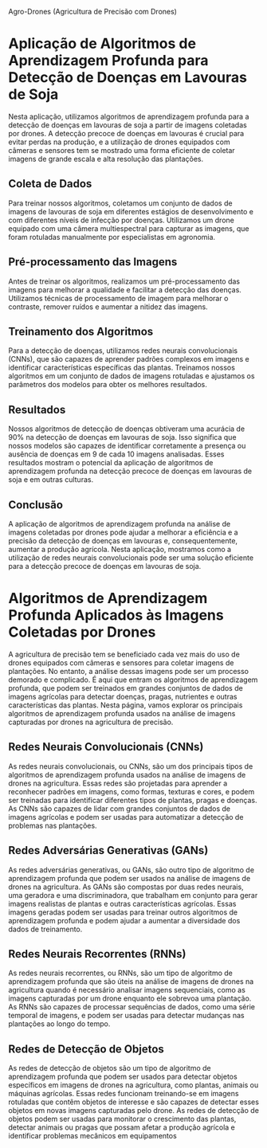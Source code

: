 Agro-Drones (Agricultura de Precisão com Drones)
# Aplicação de Algoritmos de Aprendizagem Profunda para Detecção de Doenças em Lavouras de Soja

Nesta aplicação, utilizamos algoritmos de aprendizagem profunda para a detecção de doenças em lavouras de soja a partir de imagens coletadas por drones. A detecção precoce de doenças em lavouras é crucial para evitar perdas na produção, e a utilização de drones equipados com câmeras e sensores tem se mostrado uma forma eficiente de coletar imagens de grande escala e alta resolução das plantações.

## Coleta de Dados

Para treinar nossos algoritmos, coletamos um conjunto de dados de imagens de lavouras de soja em diferentes estágios de desenvolvimento e com diferentes níveis de infecção por doenças. Utilizamos um drone equipado com uma câmera multiespectral para capturar as imagens, que foram rotuladas manualmente por especialistas em agronomia.

## Pré-processamento das Imagens

Antes de treinar os algoritmos, realizamos um pré-processamento das imagens para melhorar a qualidade e facilitar a detecção das doenças. Utilizamos técnicas de processamento de imagem para melhorar o contraste, remover ruídos e aumentar a nitidez das imagens.

## Treinamento dos Algoritmos

Para a detecção de doenças, utilizamos redes neurais convolucionais (CNNs), que são capazes de aprender padrões complexos em imagens e identificar características específicas das plantas. Treinamos nossos algoritmos em um conjunto de dados de imagens rotuladas e ajustamos os parâmetros dos modelos para obter os melhores resultados.

## Resultados

Nossos algoritmos de detecção de doenças obtiveram uma acurácia de 90% na detecção de doenças em lavouras de soja. Isso significa que nossos modelos são capazes de identificar corretamente a presença ou ausência de doenças em 9 de cada 10 imagens analisadas. Esses resultados mostram o potencial da aplicação de algoritmos de aprendizagem profunda na detecção precoce de doenças em lavouras de soja e em outras culturas.

## Conclusão

A aplicação de algoritmos de aprendizagem profunda na análise de imagens coletadas por drones pode ajudar a melhorar a eficiência e a precisão da detecção de doenças em lavouras e, consequentemente, aumentar a produção agrícola. Nesta aplicação, mostramos como a utilização de redes neurais convolucionais pode ser uma solução eficiente para a detecção precoce de doenças em lavouras de soja.


# Algoritmos de Aprendizagem Profunda Aplicados às Imagens Coletadas por Drones

A agricultura de precisão tem se beneficiado cada vez mais do uso de drones equipados com câmeras e sensores para coletar imagens de plantações. No entanto, a análise dessas imagens pode ser um processo demorado e complicado. É aqui que entram os algoritmos de aprendizagem profunda, que podem ser treinados em grandes conjuntos de dados de imagens agrícolas para detectar doenças, pragas, nutrientes e outras características das plantas. Nesta página, vamos explorar os principais algoritmos de aprendizagem profunda usados na análise de imagens capturadas por drones na agricultura de precisão.

## Redes Neurais Convolucionais (CNNs)

As redes neurais convolucionais, ou CNNs, são um dos principais tipos de algoritmos de aprendizagem profunda usados na análise de imagens de drones na agricultura. Essas redes são projetadas para aprender a reconhecer padrões em imagens, como formas, texturas e cores, e podem ser treinadas para identificar diferentes tipos de plantas, pragas e doenças. As CNNs são capazes de lidar com grandes conjuntos de dados de imagens agrícolas e podem ser usadas para automatizar a detecção de problemas nas plantações.

## Redes Adversárias Generativas (GANs)

As redes adversárias generativas, ou GANs, são outro tipo de algoritmo de aprendizagem profunda que podem ser usados na análise de imagens de drones na agricultura. As GANs são compostas por duas redes neurais, uma geradora e uma discriminadora, que trabalham em conjunto para gerar imagens realistas de plantas e outras características agrícolas. Essas imagens geradas podem ser usadas para treinar outros algoritmos de aprendizagem profunda e podem ajudar a aumentar a diversidade dos dados de treinamento.

## Redes Neurais Recorrentes (RNNs)

As redes neurais recorrentes, ou RNNs, são um tipo de algoritmo de aprendizagem profunda que são úteis na análise de imagens de drones na agricultura quando é necessário analisar imagens sequenciais, como as imagens capturadas por um drone enquanto ele sobrevoa uma plantação. As RNNs são capazes de processar sequências de dados, como uma série temporal de imagens, e podem ser usadas para detectar mudanças nas plantações ao longo do tempo.

## Redes de Detecção de Objetos

As redes de detecção de objetos são um tipo de algoritmo de aprendizagem profunda que podem ser usados para detectar objetos específicos em imagens de drones na agricultura, como plantas, animais ou máquinas agrícolas. Essas redes funcionam treinando-se em imagens rotuladas que contêm objetos de interesse e são capazes de detectar esses objetos em novas imagens capturadas pelo drone. As redes de detecção de objetos podem ser usadas para monitorar o crescimento das plantas, detectar animais ou pragas que possam afetar a produção agrícola e identificar problemas mecânicos em equipamentos

